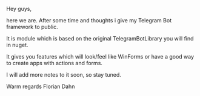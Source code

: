 Hey guys,

here we are. After some time and thoughts i give my Telegram Bot framework to public.

It is module which is based on the original TelegramBotLibrary you will find in nuget.

It gives you features which will look/feel like WinForms or have a good way to create apps with actions and forms.

I will add more notes to it soon, so stay tuned.

Warm regards
Florian Dahn


